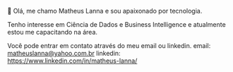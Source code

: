 👋 Olá, me chamo Matheus Lanna e sou apaixonado por tecnologia. 

Tenho interesse em Ciência de Dados e Business Intelligence e atualmente estou me capacitando na área.

Você pode entrar em contato através do meu email ou linkedin.
email: matheuslanna@yahoo.com.br
linkedin: https://www.linkedin.com/in/matheus-lanna/
